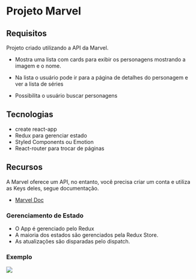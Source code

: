 # Projeto Marvel

## Requisitos

Projeto criado utilizando a API da Marvel.

- Mostra uma lista com cards para exibir os personagens mostrando a imagem e o nome.

- Na lista o usuário pode ir para a página de detalhes do personagem e ver a lista de séries

- Possibilita o usuário buscar personagens

## Tecnologias

- create react-app
- Redux para gerenciar estado
- Styled Components ou Emotion
- React-router para trocar de páginas

## Recursos

A Marvel oferece um API, no entanto, você precisa criar um conta e utiliza as Keys deles, segue documentação.

- [Marvel Doc](https://developer.marvel.com/docs#)

### Gerenciamento de Estado

- O App é gerenciado pelo Redux
- A maioria dos estados são gerenciados pela Redux Store.
- As atualizações são disparadas pelo dispatch.

### Exemplo

![](https://i.imgur.com/tK2Vewq.gif)
